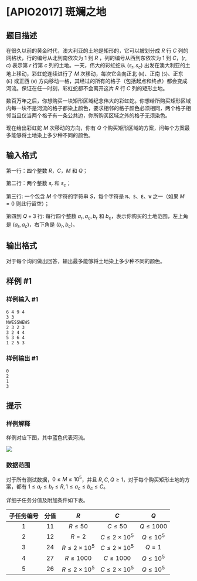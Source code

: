 # [APIO2017] 斑斓之地

## 题目描述

在很久以前的黄金时代，澳大利亚的土地是矩形的，它可以被划分成 $R$ 行 $C$ 列的网格状，行的编号从北到南依次为 $1$ 到 $R$ ，列的编号从西到东依次为 $1$ 到 $C$，$(r,c)$ 表示第 $r$ 行第 $c$ 列的土地。一天，伟大的彩虹蛇从 $(s_r,s_c)$ 出发在澳大利亚的土地上移动，彩虹蛇连续进行了 $M$ 次移动，每次它会向正北 (`N`)、正南 (`S`)、正东 (`E`) 或正西 (`W`) 方向移动一格，其经过的所有的格子（包括起点和终点）都会变成河流。保证在任一时刻，彩虹蛇都不会离开这片 $R$ 行 $C$ 列的矩形土地。

数百万年之后，你想购买一块矩形区域纪念伟大的彩虹蛇。你想给所购买矩形区域内每一块不是河流的格子都染上颜色，要求相邻的格子颜色必须相同，两个格子相邻当且仅当两个格子有一条公共边，你所购买区域之外的格子无须染色。

现在给出彩虹蛇 $M$ 次移动的方向，你有 $Q$ 个购买矩形区域的方案，问每个方案最多能够将土地染上多少种不同的颜色。

## 输入格式

第一行：四个整数 $R$，$C$，$M$ 和 $Q$；

第二行：两个整数 $s_r$ 和 $s_c$；

第三行: 一个包含 $M$ 个字符的字符串 $S$，每个字符是 `N`、`S`、`E`、`W` 之一（如果 $M=0$ 则此行留空）；

第四到 $Q+3$ 行: 每行四个整数 $a_r,a_c,b_r$ 和 $b_c$，表示你购买的土地范围，左上角是 $(a_r,a_c)$，右下角是 $(b_r,b_c)$。

## 输出格式

对于每个询问做出回答，输出最多能够将土地染上多少种不同的颜色。

## 样例 #1

### 样例输入 #1
```
6 4 9 4
3 3
NWESSWEWS
2 3 2 3
3 2 4 4
5 3 6 4
1 2 5 3
```

### 样例输出 #1

```
0
2
1
3
```

## 提示

### 样例解释

样例对应下图，其中蓝色代表河流。

![](https://cdn.luogu.com.cn/upload/image_hosting/1mhty5m8.png)

### 数据范围

对于所有测试数据，$0\le M\le 10^5$，并且 $R,C,Q\ge 1$，对于每个购买矩形土地的方案，都有 $1 \le a_r \le b_r \le R, 1 \le a_c \le b_c \le C$。

详细子任务分值及附加条件如下表。

|子任务编号|分值|$R$|$C$|$Q$|
|:-:|:-:|:-:|:-:|:-:|
|$1$|$11$|$R\le 50$|$C\le 50$|$Q\le 1000$|
|$2$|$12$|$R=2$|$C\le 2\times 10^5$|$Q\le 10^5$|
|$3$|$24$|$R\le 2\times 10^5$|$C\le 2\times 10^5$|$Q=1$|
|$4$|$27$|$R\le 1000$|$C\le 1000$|$Q\le 10^5$|
|$5$|$26$|$R\le 2\times 10^5$|$C\le 2\times 10^5$|$Q\le 10^5$|

